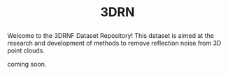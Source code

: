 <h1 align="center"> <p> 3DRN</p></h1>

Welcome to the 3DRNF Dataset Repository! This dataset is aimed at the research and development of methods to remove reflection noise from 3D point clouds.

coming soon.
